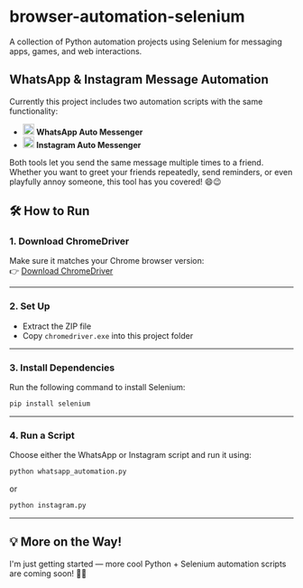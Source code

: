 # browser-automation-selenium
A collection of Python automation projects using Selenium for messaging apps, games, and web interactions.

##  WhatsApp & Instagram Message Automation

Currently this project includes two automation scripts with the same functionality:

- <img src="https://img.icons8.com/color/48/000000/whatsapp--v1.png" width="20"/> **WhatsApp Auto Messenger**
- <img src="https://img.icons8.com/fluency/48/000000/instagram-new.png" width="20"/> **Instagram Auto Messenger**

Both tools let you send the same message multiple times to a friend.
Whether you want to greet your friends repeatedly, send reminders, or even playfully annoy someone, this tool has you covered! 😄😉

## 🛠️ How to Run

### 1. Download ChromeDriver  
Make sure it matches your Chrome browser version:  
👉 [Download ChromeDriver](https://googlechromelabs.github.io/chrome-for-testing/)

---

### 2. Set Up  
- Extract the ZIP file  
- Copy `chromedriver.exe` into this project folder

---

### 3. Install Dependencies  
Run the following command to install Selenium:

```bash
pip install selenium
```
---
### 4. Run a Script

Choose either the WhatsApp or Instagram script and run it using:
```bash
python whatsapp_automation.py
``` 
or 

```bash
python instagram.py
```
---
## 💡 More on the Way!
I'm just getting started — more cool Python + Selenium automation scripts are coming soon! 🤖🔥
